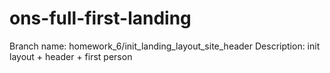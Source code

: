 # ons-full-first-landing


Branch name: homework_6/init_landing_layout_site_header
Description: init layout + header + first person